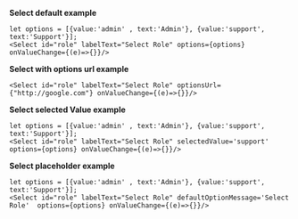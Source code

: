 **Select default example**
```example
let options = [{value:'admin' , text:'Admin'}, {value:'support', text:'Support'}];
<Select id="role" labelText="Select Role" options={options} onValueChange={(e)=>{}}/>
```

**Select with options url example**
```example
<Select id="role" labelText="Select Role" optionsUrl={"http://google.com"} onValueChange={(e)=>{}}/>
```

**Select selected Value example**
```example
let options = [{value:'admin' , text:'Admin'}, {value:'support', text:'Support'}];
<Select id="role" labelText="Select Role" selectedValue='support'  options={options} onValueChange={(e)=>{}}/>
```

**Select placeholder example**
```example
let options = [{value:'admin' , text:'Admin'}, {value:'support', text:'Support'}];
<Select id="role" labelText="Select Role" defaultOptionMessage='Select Role'  options={options} onValueChange={(e)=>{}}/>
```
